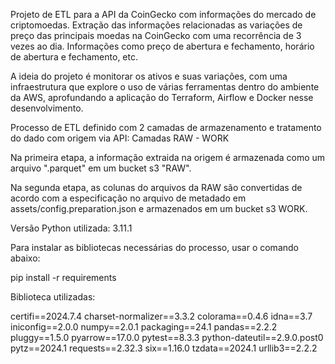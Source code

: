 Projeto de ETL para a API da CoinGecko com informações do mercado de criptomoedas.
Extração das informações relacionadas as variações de preço das principais moedas na CoinGecko com uma recorrência de 3 vezes ao dia. Informações como preço de abertura e fechamento, horário de abertura e fechamento, etc. 

A ideia do projeto é monitorar os ativos e suas variações, com uma infraestrutura que explore o uso de várias ferramentas dentro do ambiente da AWS, aprofundando a aplicação do Terraform, Airflow e Docker nesse desenvolvimento.

Processo de ETL definido com 2 camadas de armazenamento e tratamento do dado com origem via API:
    Camadas RAW - WORK

Na primeira etapa, a informação extraida na origem é armazenada como um arquivo ".parquet" em um bucket s3 "RAW".

Na segunda etapa, as colunas do arquivos da RAW são convertidas de acordo com a especificação no arquivo de metadado em assets/config.preparation.json e armazenados em um bucket s3 WORK.

Versão Python utilizada: 3.11.1

Para instalar as bibliotecas necessárias do processo, usar o comando abaixo:

pip install -r requirements

Biblioteca utilizadas:

certifi==2024.7.4
charset-normalizer==3.3.2
colorama==0.4.6
idna==3.7
iniconfig==2.0.0
numpy==2.0.1
packaging==24.1
pandas==2.2.2
pluggy==1.5.0
pyarrow==17.0.0
pytest==8.3.3
python-dateutil==2.9.0.post0
pytz==2024.1
requests==2.32.3
six==1.16.0
tzdata==2024.1
urllib3==2.2.2
